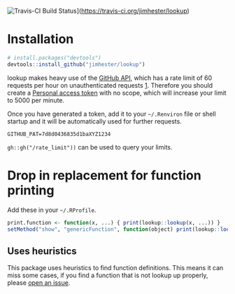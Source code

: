 ![Travis-CI Build Status](https://travis-ci.org/jimhester/lookup.svg?branch=master)](https://travis-ci.org/jimhester/lookup)

# Installation
```r
# install.packages("devtools")
devtools::install_github("jimhester/lookup")
```

lookup makes heavy use of the [GitHub API](https://developer.github.com/v3/),
which has a rate limit of 60 requests per hour on unauthenticated requests [1]. Therefore
you should create a [Personal access
token](https://github.com/settings/tokens) with no scope, which will increase
your limit to 5000 per minute.

Once you have generated a token, add it to your `~/.Renviron` file or shell
startup and it will be automatically used for further requests.
```
GITHUB_PAT=7d8d0436835d1baXYZ1234
```
`gh::gh("/rate_limit"))` can be used to query your limits.

# Drop in replacement for function printing
Add these in your `~/.RProfile`.
```r
print.function <- function(x, ...) { print(lookup::lookup(x, ...)) }
setMethod("show", "genericFunction", function(object) print(lookup::lookup(object))
```

## Uses heuristics ##
This package uses heuristics to find function definitions. This means it can
miss some cases, if you find a function that is not lookup up properly, please
[open an issue](https://github.com/jimhester/lookup/issues).

[1]: https://developer.github.com/v3/#rate-limiting
